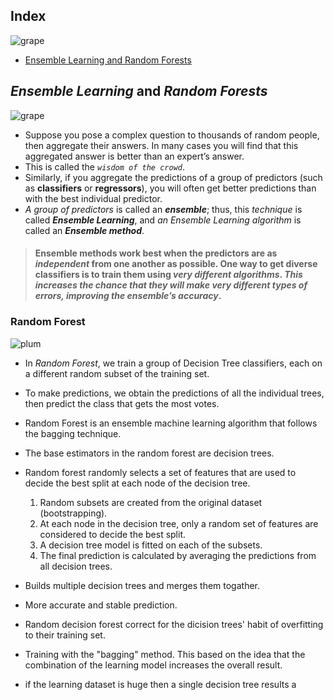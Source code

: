## Index
![grape](https://user-images.githubusercontent.com/12748752/126882595-d1f5449e-14bb-4ab3-809c-292caf0858a1.png)
 * [Ensemble Learning and Random Forests](#ensemble-learning-and-random-forests)


## _Ensemble Learning_ and _Random Forests_ 
![grape](https://user-images.githubusercontent.com/12748752/126882595-d1f5449e-14bb-4ab3-809c-292caf0858a1.png)
* Suppose you pose a complex question to thousands of random people, then aggregate their answers. In many cases you will find that this aggregated answer is better than an expert’s answer. 
* This is called the _`wisdom of the crowd`_. 
* Similarly, if you aggregate the predictions of a group of predictors (such as **classifiers** or **regressors**), you will often get better predictions than with the best individual predictor. 
* _A group of predictors_ is called an **_ensemble_**; thus, this _technique_ is called _**Ensemble Learning**_, and _an Ensemble Learning algorithm_ is called an **_Ensemble method_**.


> #### Ensemble methods work best when the predictors are as _independent_ from one another as possible. One way to get diverse classifiers is to train them using _very different algorithms_. _This increases the chance that they will make very different types of errors, improving the ensemble’s accuracy_.

### Random Forest
![plum](https://user-images.githubusercontent.com/12748752/126882596-b9ba4645-7001-435e-9a3c-d4416a2543c1.png)
* In _Random Forest_, we train a group of Decision Tree classifiers, each on a different random subset of the training set.
* To make predictions, we obtain the predictions of all the individual trees, then predict the class that gets the most votes.



* Random Forest is an ensemble machine learning algorithm that follows the bagging technique. 
* The base estimators in the random forest are decision trees. 
* Random forest randomly selects a set of features that are used to decide the best split at each node of the decision tree.

  1. Random subsets are created from the original dataset (bootstrapping).
  2. At each node in the decision tree, only a random set of features are considered to decide the best split.
  3. A decision tree model is fitted on each of the subsets.
  4. The final prediction is calculated by averaging the predictions from all decision trees.

* Builds multiple decision trees and merges them togather.
* More accurate and stable prediction.
* Random decision forest correct for the dicision trees' habit of overfitting to their training set.
* Training with the "bagging" method. This based on the idea that the combination of the learning model increases the overall result.
* if the learning dataset is huge then a single decision tree results a 
